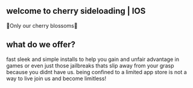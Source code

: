 ## welcome to cherry sideloading | IOS
🍒Only our cherry blossoms🍒

## what do we offer?
fast sleek and simple installs to help you gain and unfair advantage in games or even just those jailbreaks thats slip away from your grasp because you didnt have us. being confined to a limited app store is not a way to live
join us and become limitless!
